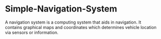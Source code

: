 # Simple-Navigation-System
A navigation system is a computing system that aids in navigation. It contains graphical maps and coordinates which determines vehicle location via sensors or information. 
